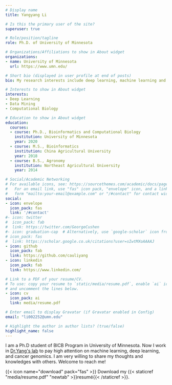 ```yaml
---
# Display name
title: Yangyang Li

# Is this the primary user of the site?
superuser: true

# Role/position/tagline
role: Ph.D. of University of Minnesota

# Organizations/Affiliations to show in About widget
organizations:
- name: University of Minnesota
  url: https://www.umn.edu/

# Short bio (displayed in user profile at end of posts)
bio: My research interests include deep learning, machine learning and bioinformatics.

# Interests to show in About widget
interests:
- Deep Learning
- Data Mining
- Computational Biology

# Education to show in About widget
education:
  courses:
  - course: Ph.D., Bioinformatics and Computational Biology
    institution: University of Minnesota
    year: 2020
  - course: M.S., Bioinformatics 
    institution: China Agricultural University 
    year: 2018
  - course: B.S., Agronomy 
    institution: Northeast Agricultural University
    year: 2014

# Social/Academic Networking
# For available icons, see: https://sourcethemes.com/academic/docs/page-builder/#icons
#   For an email link, use "fas" icon pack, "envelope" icon, and a link in the
#   form "mailto:your-email@example.com" or "/#contact" for contact widget.
social:
- icon: envelope
  icon_pack: fas
  link: '/#contact'
#- icon: twitter
#  icon_pack: fab
#  link: https://twitter.com/GeorgeCushen
#- icon: graduation-cap  # Alternatively, use `google-scholar` icon from `ai` icon pack
# icon_pack: fas
#  link: https://scholar.google.co.uk/citations?user=sIwtMXoAAAAJ
- icon: github
  icon_pack: fab
  link: https://github.com/cauliyang
- icon: linkedin
  icon_pack: fab
  link: https://www.linkedin.com/

# Link to a PDF of your resume/CV.
# To use: copy your resume to `static/media/resume.pdf`, enable `ai` icons in `params.toml`, 
# and uncomment the lines below.
- icon: cv
  icon_pack: ai
  link: media/resume.pdf

# Enter email to display Gravatar (if Gravatar enabled in Config)
email: "li002252@umn.edu"

# Highlight the author in author lists? (true/false)
highlight_name: false
---
```


I am a Ph.D student of BICB Program in University of Minnesota. Now I work in [Dr.Yang's lab](https://ylab-hi.github.io/) to pay high attention on machine learning, deep learning, and cancer genomics. I am very willing to share my thoughts and knowledges with others. Welcome to reach me! 

{{< icon name="download" pack="fas" >}} Download my {{< staticref "media/resume.pdf" "newtab" >}}resumé{{< /staticref >}}.
